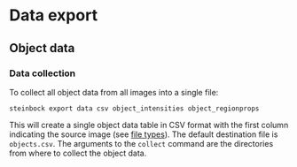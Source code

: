# Data export

## Object data

### Data collection

To collect all object data from all images into a single file:

    steinbock export data csv object_intensities object_regionprops

This will create a single object data table in CSV format with the first column indicating the source image (see [file types](../specs/file-types.md#object-data)). The default destination file is `objects.csv`. The arguments to the `collect` command are the directories from where to collect the object data.

